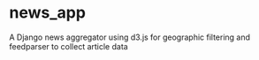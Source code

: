 # news_app
A Django news aggregator using d3.js for geographic filtering and feedparser to collect article data
